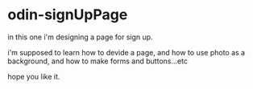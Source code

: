 # odin-signUpPage

in this one i'm designing a page for sign up.

i'm supposed to learn how to devide a page, and how to use photo as a background, and how to make forms and buttons...etc

hope you like it.